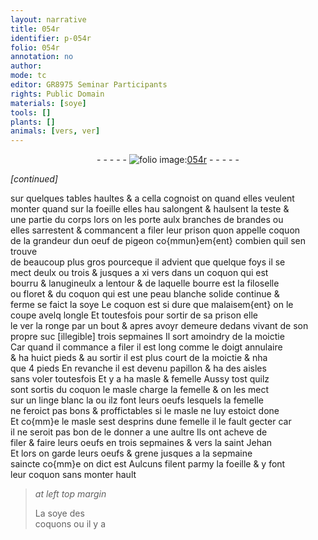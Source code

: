 ```yaml
---
layout: narrative
title: 054r
identifier: p-054r
folio: 054r
annotation: no
author:
mode: tc
editor: GR8975 Seminar Participants
rights: Public Domain
materials: [soye]
tools: []
plants: []
animals: [vers, ver]
---
```


<div class="folio" align="center">- - - - - <a href="http://gallica.bnf.fr/ark:/12148/btv1b10500001g/f113.image" target="_blank"><img src="https://cu-mkp.github.io/2017-workshop-edition/assets/photo-icon.png" alt="folio image: " style="display:inline-block; margin-bottom:-3px;"/>054r</a> - - - - - </div>  
 
*[continued]*
  
sur quelques tables haultes & a cella cognoist on quand elles veulent<br/> monter quand sur la foeille elles <span class="del">hau</span> salongent & haulsent la teste &<br/> une partie du corps lors on les porte aulx branches de brandes ou<br/> elles sarrestent & commancent a filer leur prison quon appelle coquon<br/> de la grandeur dun oeuf de pigeon co{mmun}em{ent} combien quil sen trouve<br/> de beaucoup plus gros pourceque il advient que quelque foys il se<br/> mect deulx ou trois & jusques a xi <span class="al">vers</span> dans un coquon qui est<br/> bourru & lanugineulx a lentour <span class="del">&</span> de laquelle bourre est la filoselle<br/> ou floret & du coquon qui est une peau blanche solide continue &<br/> ferme se faict la <span class="m">soye</span> Le coquon est si dure que malaisem{ent} on le<br/> coupe avelq longle Et toutesfois pour sortir de sa prison <span class="del">elle</span><br/> le <span class="al">ver</span> la ronge par un bout & apres <span class="add">avoyr</span> demeure dedans vivant de son<br/> propre suc <span class="del">[illegible]</span> trois sepmaines Il sort amoindry de la moictie<br/> Car quand il commance a filer il est long comme le doigt annulaire<br/> & ha huict pieds & au sortir il est plus court de la moictie & nha<br/> que 4 pieds En revanche il est devenu papillon & ha des aisles<br/> sans voler toutesfois Et y a ha masle & femelle Aussy tost quilz<br/> sont sortis du coquon le masle charge la femelle & on les mect<br/> sur un linge blanc la ou ilz font leurs oeufs lesquels la femelle<br/> ne feroict pas bons & proffictables si le masle ne luy estoict done<br/> Et co{mm}e le masle sest desprins dune femelle il le fault gecter car<br/> il ne seroit pas bon de le donner a une aultre Ils ont acheve de<br/> filer & faire leurs oeufs en trois sepmaines & vers la saint Jehan<br/> Et lors on garde leurs oeufs & grene jusques a la sepmaine<br/> saincte co{mm}e <span class="del">on</span> dict est Aulcuns filent parmy la foeille & y font<br/> leur coquon sans monter hault
 
> *at left top margin*
> 
> 
>   La <span class="m">soye</span> des<br/> coquons ou il y a
 
